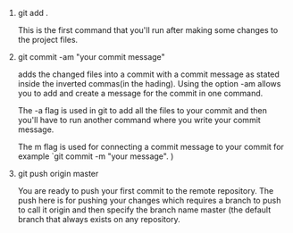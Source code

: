 1) git add .  

	This is the first command that you'll run after making some changes to the project files.

2) git commit -am "your commit message" 

	adds the changed files into a commit with a commit message as stated inside the inverted commas(in the hading). Using the option -am allows you to add and create a message for the commit in one command.

	The -a flag is used in git to add all the files to your commit and then you'll have to run another command where you write your commit message.

	The m flag is used for connecting a commit message to your commit for example `git commit -m "your message". )

3) git push origin master

	You are ready to push your first commit to the remote repository. The push here is for pushing your changes which requires a branch to push to call it origin and then specify the branch name master (the default branch that always exists on any repository.
